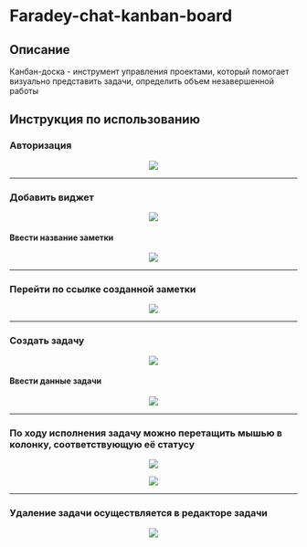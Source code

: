 # Faradey-chat-kanban-board




## Описание

Канбан-доска - инструмент управления проектами, который помогает визуально представить задачи, определить объем незавершенной работы

## Инструкция по использованию
### Авторизация
<p align="center">
  <img src="https://github.com/FaradeyApp/.github/blob/main/images/kanban-board/1.1.1.PNG">
</p>

---

### Добавить виджет
<p align="center">
  <img src="https://github.com/FaradeyApp/.github/blob/main/images/kanban-board/1.2.jpg">
</p>

#### Ввести название заметки
<p align="center">
  <img src="https://github.com/FaradeyApp/.github/blob/main/images/kanban-board/2.PNG">
</p>

---

### Перейти по ссылке созданной заметки
<p align="center">
  <img src="https://github.com/FaradeyApp/.github/blob/main/images/kanban-board/3.PNG">
</p> 

---

### Создать задачу
<p align="center">
  <img src="https://github.com/FaradeyApp/.github/blob/main/images/kanban-board/4.PNG">
</p>

#### Ввести данные задачи
<p align="center">
  <img src="https://github.com/FaradeyApp/.github/blob/main/images/kanban-board/5.PNG">
</p>

---

### По ходу исполнения задачу можно перетащить мышью в колонку, соответствующую её статусу
<p align="center">
  <img src="https://github.com/FaradeyApp/.github/blob/main/images/kanban-board/6.PNG">
</p>
<p align="center">
  <img src="https://github.com/FaradeyApp/.github/blob/main/images/kanban-board/7.PNG">
</p>

---

### Удаление задачи осуществляется в редакторе задачи
<p align="center">
  <img src="https://github.com/FaradeyApp/.github/blob/main/images/kanban-board/8.PNG">
</p>

